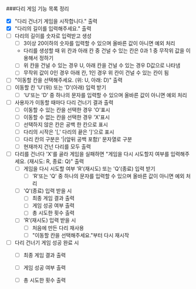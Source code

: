 ###다리 게임 기능 목록 정리
- [X] "다리 건너기 게임을 시작합니다." 출력
- [X] "다리의 길이를 입력해주세요." 출력
- [ ] 다리의 길이를 숫자로 입력받고 생성
    - [ ] 3이상 20이하의 숫자를 입력할 수 있으며 올바른 값이 아니면 예외 처리
    - 다리를 생성할 때 위 칸과 아래 칸 중 건널 수 있는 칸은 0과 1 중 무작위 값을 이용해서 정하기
    - [ ] 위 칸을 건널 수 있는 경우 U, 아래 칸을 건널 수 있는 경우 D값으로 나타냄
    - [ ] 무작위 값이 0인 경우 아래 칸, 1인 경우 위 칸이 건널 수 있는 칸이 됨
- [ ] "이동할 칸을 선택해주세요. (위: U, 아래: D)" 출력
- [ ] 이동할 칸 'U'(위) 또는 'D'(아래) 입력 받기 
    - [ ] 'U'또는 'D' 중 하나의 문자를 입력할 수 있으며 올바른 값이 아니면 예외 처리
- [ ] 사용자가 이동할 때마다 다리 건너기 결과 출력
    - [ ] 이동할 수 있는 칸을 선택한 경우 'O'표시
    - [ ] 이동할 수 없는 칸을 선택한 경우 'X'표시
    - [ ] 선택하지 않은 칸은 공백 한 칸으로 표시
    - [ ] 다리의 시작은 '[,' 다리의 끝은 ']'으로 표시
    - [ ] 다리 칸의 구분은 '|(앞뒤 공백 포함)' 문자열로 구분
    - [ ] 현재까지 건넌 다리를 모두 출력
- [ ] 다리를 건너다 'X'를 골라 게임을 실패하면 "게임을 다시 시도할지 여부를 입력해주세요. (재시도: R, 종료: Q)" 출력
    - [ ] 게임을 다시 시도할 여부 'R'(재시도) 또는 'Q'(종료) 입력 받기
        - [ ] 'R'또는 'Q' 중 하나의 문자를 입력할 수 있으며 올바른 값이 아니면 예외 처리
    - [ ] 'Q'(종료) 입력 받을 시
        - [ ] 최종 게임 결과 출력
        - [ ] 게임 성공 여부 출력
        - [ ] 총 시도한 횟수 출력
    - [ ] 'R'(재시도) 입력 받을 시
        - [ ] 처음에 만든 다리 재사용
        - [ ] "이동할 칸을 선택해주세요."부터 다시 재시작
- [ ] 다리 건너기 게임 성공 완료 시
    - [ ] 최종 게임 결과 출력
    - [ ] 게임 성공 여부 출력
    - [ ] 총 시도한 횟수 출력
    